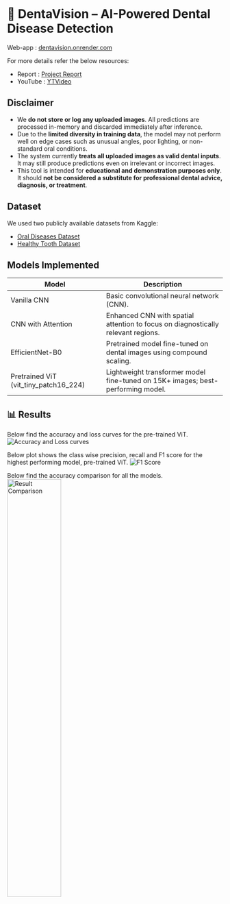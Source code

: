 # 🦷 DentaVision – AI-Powered Dental Disease Detection
Web-app : [dentavision.onrender.com](https://dentavision.onrender.com/)

For more details refer the below resources:
- Report : [Project Report](/Models/DentalVision.pdf)
- YouTube : [YTVideo](https://www.youtube.com/watch?v=YK43UQPcwUM)

## Disclaimer
- We **do not store or log any uploaded images**. All predictions are processed in-memory and discarded immediately after inference.
- Due to the **limited diversity in training data**, the model may not perform well on edge cases such as unusual angles, poor lighting, or non-standard oral conditions.
- The system currently **treats all uploaded images as valid dental inputs**. It may still produce predictions even on irrelevant or incorrect images.
- This tool is intended for **educational and demonstration purposes only**. It should **not be considered a substitute for professional dental advice, diagnosis, or treatment**.

## Dataset
We used two publicly available datasets from Kaggle:
- [Oral Diseases Dataset](https://www.kaggle.com/datasets/salmansajid05/oral-diseases)
- [Healthy Tooth Dataset](https://www.kaggle.com/datasets/alielhenidy/tooth-dataset)

## Models Implemented
| Model                   | Description                                                                 |
|-------------------------|-----------------------------------------------------------------------------|
| Vanilla CNN             | Basic convolutional neural network (CNN).       |
| CNN with Attention      | Enhanced CNN with spatial attention to focus on diagnostically relevant regions. |
| EfficientNet-B0         | Pretrained model fine-tuned on dental images using compound scaling.        |
| Pretrained ViT (vit_tiny_patch16_224) | Lightweight transformer model fine-tuned on 15K+ images; best-performing model. |

## 📊 Results
Below find the accuracy and loss curves for the pre-trained ViT.
![Accuracy and Loss curves](Result_curves.png)

Below plot shows the class wise precision, recall and F1 score for the highest performing model, pre-trained ViT.
![F1 Score](Result_F1Score.png)

Below find the accuracy comparison for all the models.
<img src="Result_comparison.png" alt="Result Comparison" width="50%">
